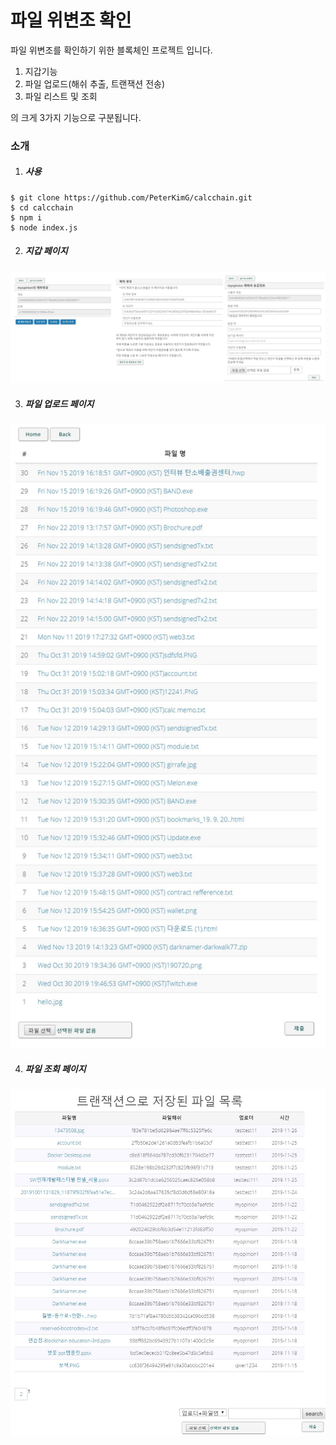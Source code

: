 # 파일 위변조 확인

파일 위변조를 확인하기 위한 블록체인 프로젝트 입니다.

1. 지갑기능
2. 파일 업로드(해쉬 추출, 트랜잭션 전송)
3. 파일 리스트 및 조회

의 크게 3가지 기능으로 구분됩니다.




### 소개

1. ##### 사용
```
$ git clone https://github.com/PeterKimG/calcchain.git
$ cd calcchain
$ npm i
$ node index.js
```

2. ##### 지갑 페이지

![wallet](./public/images/f1.PNG)



3. ##### 파일 업로드 페이지

![upload](./public/images/f2.PNG)



4. ##### 파일 조회 페이지

![check](./public/images/f3.PNG)
